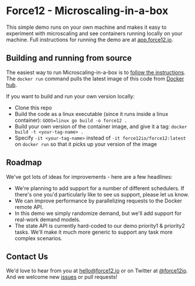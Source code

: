 # Force12 - Microscaling-in-a-box

This simple demo runs on your own machine and makes it easy to experiment with microscaling and see containers running locally 
on your machine. Full instructions for running the demo are at [app.force12.io](http://app.force12.io). 

## Building and running from source

The easiest way to run Microscaling-in-a-box is to [follow the instructions](http://app.force12.io). The `docker run` command 
pulls the latest image of this code from [Docker hub](https://hub.docker.com/u/force12io/). 

If you want to build and run your own version locally:

- Clone this repo
- Build the code as a linux executable (since it runs inside a linux container): 
`GOOS=linux go build -o force12 .`
- Build your own version of the container image, and give it a tag:
`docker build -t <your-tag-name> .`
- Specify `-it <your-tag-name>` instead of `-it force12io/force12:latest` on `docker run` so that it picks up your version of the image

## Roadmap

We've got lots of ideas for improvements - here are a few headlines:

- We're planning to add support for a number of different schedulers. If there's one you'd particularly like to see us support, please let us know.
- We can improve performance by parallelizing requests to the Docker remote API.
- In this demo we simply randomize demand, but we'll add support for real-work demand models.
- The state API is currently hard-coded to our demo priority1 & priority2 tasks. We'll make it much more generic to support any task more complex scenarios.

## Contact Us

We'd love to hear from you at [hello@force12.io](mailto:hello@force12.io) or on Twitter at [@force12io](http://twitter.com/force12io). 
And we welcome new [issues](https://github.com/force12io/force12/issues) or pull requests! 